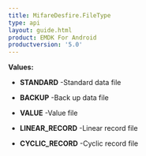 ```yaml
---
title: MifareDesfire.FileType
type: api
layout: guide.html
product: EMDK For Android
productversion: '5.0'
---
```





**Values:**

* **STANDARD** -Standard data file

* **BACKUP** -Back up data file

* **VALUE** -Value file

* **LINEAR_RECORD** -Linear record file

* **CYCLIC_RECORD** -Cyclic record file


